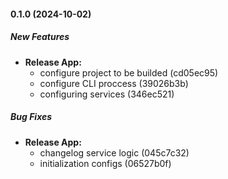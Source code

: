 #### 0.1.0 (2024-10-02)

##### New Features

* **Release App:**
  *  configure project to be builded (cd05ec95)
  *  configure CLI proccess (39026b3b)
  *  configuring services (346ec521)

##### Bug Fixes

* **Release App:**
  *  changelog service logic (045c7c32)
  *  initialization configs (06527b0f)

